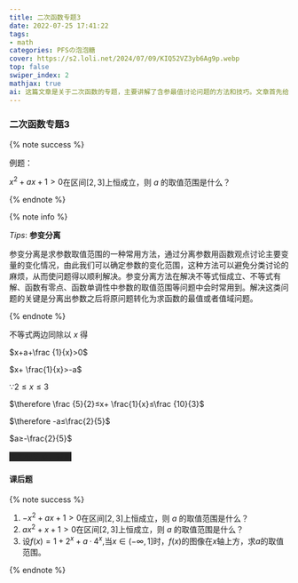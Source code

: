 ```yaml
---
title: 二次函数专题3
date: 2022-07-25 17:41:22
tags:
- math
categories: PFSの泡泡糖
cover: https://s2.loli.net/2024/07/09/KIQ52VZ3yb6Ag9p.webp
top: false
swiper_index: 2
mathjax: true
ai: 这篇文章是关于二次函数的专题，主要讲解了含参最值讨论问题的方法和技巧。文章首先给出了一个例题，要求求出参数a的值，使得不等式在给定区间上恒成立，然后用参变分离的方法给出了答案。文章接着介绍了参变分离的原理和优点，用数学公式和逻辑推理解释了如何将原问题转化为求函数的最值或者值域问题。文章最后给出了三个课后题，供读者自己尝试。
---
```

### 二次函数专题3

{% note success %}

例题：

$x^2+ax+1>0$在区间$[2,3]$上恒成立，则 $a$ 的取值范围是什么？

 {% endnote %}

{% note info %}

$Tips:$  **参变分离**

参变分离是求参数取值范围的一种常用方法，通过分离参数用函数观点讨论主要变量的变化情况，由此我们可以确定参数的变化范围，这种方法可以避免分类讨论的麻烦，从而使问题得以顺利解决。参变分离方法在解决不等式恒成立、不等式有解、函数有零点、函数单调性中参数的取值范围等问题中会时常用到。解决这类问题的关键是分离出参数之后将原问题转化为求函数的最值或者值域问题。

 {% endnote %}

不等式两边同除以 $x$ 得

$x+a+\frac {1}{x}>0$

$x+ \frac{1}{x}>-a$

$\because 2≤x≤3$

$\therefore \frac {5}{2}≤x+ \frac{1}{x}≤\frac {10}{3}$

$\therefore -a≤\frac{2}{5}$

$a≥-\frac{2}{5}$

<style type="text/css">
span.heimu a.external,span.heimu a.external:visited,span.heimu a.extiw,span.heimu a.extiw:visited {
    color: #252525
}
.heimu,.heimu a,a .heimu,.heimu a.new {
    background-color: #252525;
    color: #252525;
    text-shadow: none
}
body:not(.heimu_toggle_on) .heimu:hover,body:not(.heimu_toggle_on) .heimu:active,body:not(.heimu_toggle_on) .heimu.off {
    transition: color .13s linear;
    color: #fff
}
body:not(.heimu_toggle_on) .heimu:hover a,body:not(.heimu_toggle_on) a:hover .heimu,body:not(.heimu_toggle_on) .heimu.off a,body:not(.heimu_toggle_on) a:hover .heimu.off {
    transition: color .13s linear;
    color: #add8e6
}
body:not(.heimu_toggle_on) .heimu.off .new,body:not(.heimu_toggle_on) .heimu.off .new:hover,body:not(.heimu_toggle_on) .new:hover .heimu.off,body:not(.heimu_toggle_on) .heimu.off .new,body:not(.heimu_toggle_on) .heimu.off .new:hover,body:not(.heimu_toggle_on) .new:hover .heimu.off {
    transition: color .13s linear;
    color: #ba0000
}
</style>

<span class="heimu" title="其实很简单，对吧">其实很简单，对吧</span>

#### 课后题

{% note success %}

1. $-x^2+ax+1>0$在区间$[2,3]$上恒成立，则 $a$ 的取值范围是什么？
2. $ax^2+x+1>0$在区间$[2,3]$上恒成立，则 $a$ 的取值范围是什么？
3. 设$f(x)=1+2^x+a·4^x$,当$x\in (-\infty ,1]$时，$f(x)$的图像在$x$轴上方，求$a$的取值范围。

 {% endnote %}
